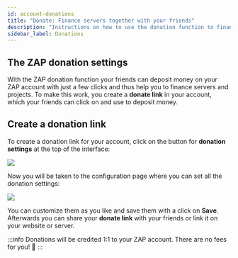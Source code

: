 ```yaml
---
id: account-donations
title: "Donate: Finance servers together with your friends"
description: "Instructions on how to use the donation function to finance a server at ZAP-Hosting together with friends"
sidebar_label: Donations
---
```


## The ZAP donation settings

With the ZAP donation function your friends can deposit money on your ZAP account with just a few clicks and thus help you to finance servers and projects. To make this work, you create a **donate link** in your account, which your friends can click on and use to deposit money.

## Create a donation link

To create a donation link for your account, click on the button for **donation settings** at the top of the interface: 

![](https://screensaver01.zap-hosting.com/index.php/s/9CA7ibPk8cWfP5R/preview)

Now you will be taken to the configuration page where you can set all the donation settings: 

![](https://screensaver01.zap-hosting.com/index.php/s/7S75qTFGQjGp3jS/preview)

You can customize them as you like and save them with a click on **Save**.
Afterwards you can share your **donate link** with your friends or link it on your website or server.

:::info
Donations will be credited 1:1 to your ZAP account. There are no fees for you! 🙂
:::
